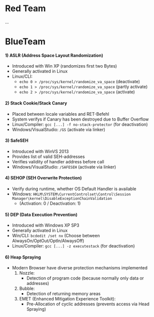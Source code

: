 # Red Team

... 

# BlueTeam

#### 1) ASLR (Address Space Layout Randomization)
- Introduced with Win XP (randomizes first two Bytes)
- Generally activated in Linux 
- Linux/CLI:
   - `echo 0 > /proc/sys/kernel/randomize_va_space` (deactivate)
   - `echo 1 > /proc/sys/kernel/randomize_va_space` (partly activate)
   - `echo 2 > /proc/sys/kernel/randomize_va_space` (activate)

#### 2) Stack Cookie/Stack Canary
- Placed between locale variables and RET-Befehl 
- System verifys if Canary has been destroyed due to Buffer Overflow
- Linux/Compiler: `gcc [...] -f no-stack-protector` (for deactivation)
- Windows/VisualStudio: `/GS` (activate via linker)

#### 3) SafeSEH
- Introduced with WinVS 2013
- Provides list of valid SEH-addresses
- Verifies validity of handler address before call 
- Windows/VisualStudio: `/SAFESEH` (activate via linker)

#### 4) SEHOP (SEH Overwrite Protection)
- Verify during runtime, whether OS Default Handler is available 
- Windows: `HKLM\SYSTEM\CurrentControlset\Control\Session Manager\kernel\DisableExceptionChainValidation`
   - (Activation: 0 / Deactivation: 1)

#### 5) DEP (Data Execution Prevention)
- Introduced with Windows XP SP3
- Generally activated in Linux
- Win/CLI: `bcdedit /set nx` (Choose between AlwaysOn/OptOut/OptIn/AlwaysOff)
- Linux/Compiler: `gcc [...] -z executestack` (for deactivation)

#### 6) Heap Spraying
- Modern Browser have diverse protection mechanisms implemented 
   1. Nozzle:
      - Detection of program code (because normally only data or addresses)
   2. Bubble:
      - Detection of returning memory areas
   3. EMET (Enhanced Mitigation Experience Toolkit):
      - Pre-Allocation of cyclic addresses (prevents access via Head Spraying)
